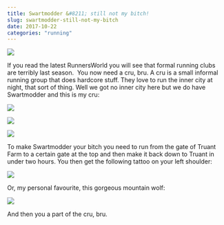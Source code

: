 ```yaml
---
title: Swartmodder &#8211; still not my bitch!
slug: swartmodder-still-not-my-bitch
date: 2017-10-22
categories: "running"
---
```


<p><img src="http://res.cloudinary.com/dy6grlu8z/image/upload/v1558841614/dtbakofbgx3tzrtuspld.jpg"/></p>
<p>If you read the latest RunnersWorld you will see that formal running clubs are terribly last season.  You now need a cru, bru. A cru is a small informal running group that does hardcore stuff. They love to run the inner city at night, that sort of thing. Well we got no inner city here but we do have Swartmodder and this is my cru:</p>
<p><img src="http://res.cloudinary.com/dy6grlu8z/image/upload/v1558841614/o3b5bf2m6vxmgra51nw4.jpg"/></p>
<p><img src="http://res.cloudinary.com/dy6grlu8z/image/upload/v1558841615/sgxyr1xks6yjpg4seisx.jpg"/></p>
<p><img src="http://res.cloudinary.com/dy6grlu8z/image/upload/v1558841616/g74fj95yxhqsljllrm1f.jpg"/></p>
<p>To make Swartmodder your bitch you need to run from the gate of Truant Farm to a certain gate at the top and then make it back down to Truant in under two hours. You then get the following tattoo on your left shoulder:</p>
<p><img src="http://res.cloudinary.com/dy6grlu8z/image/upload/v1558841616/yhphwe7lflvhcv4zc1lu.gif"/></p>
<p>Or, my personal favourite, this gorgeous mountain wolf:</p>
<p><img src="http://res.cloudinary.com/dy6grlu8z/image/upload/v1558841617/giid3cf3szguvtevmxsm.jpg"/></p>
<p>And then you a part of the cru, bru.</p>







